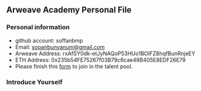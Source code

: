 ## Arweave Academy Personal File

### Personal information

- github account: soffanbmp	
- Email: sopanbunyanum@gmail.com
- Arweave Address: rxAfSY0dk-etJyNAQoP53HUo1BOIFZ8hqfBunRnjeEY
- ETH Address: 0x235b54FE75267f03B79c6cae48B405E8EDF26E79
- Please finish this [form](https://docs.google.com/forms/d/e/1FAIpQLSfWA5fIIcBgmRppm3jNz5vmf9Mai_QMVil-2pO4r7YKn_Zhtw/viewform?usp=sf_link) to join in the talent pool.

### Introduce Yourself